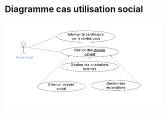 # Diagramme cas utilisation social
![Diagramme cas utilisation social](./images/Diagramme-cas-utilisation-social.png)